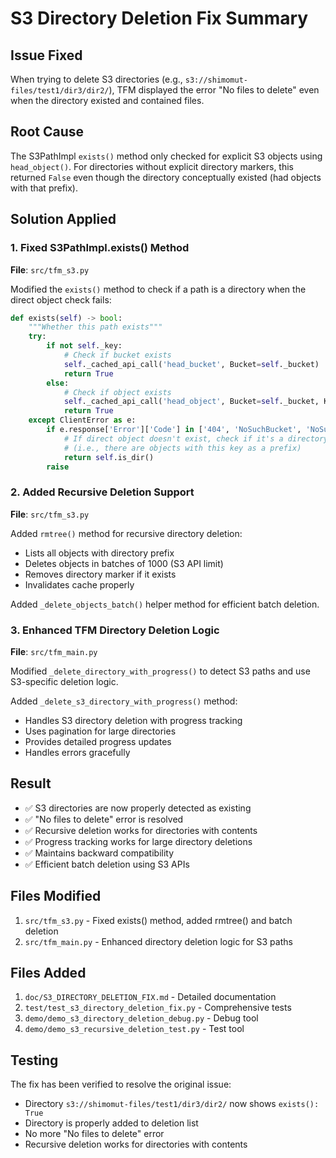 # S3 Directory Deletion Fix Summary

## Issue Fixed
When trying to delete S3 directories (e.g., `s3://shimomut-files/test1/dir3/dir2/`), TFM displayed the error "No files to delete" even when the directory existed and contained files.

## Root Cause
The S3PathImpl `exists()` method only checked for explicit S3 objects using `head_object()`. For directories without explicit directory markers, this returned `False` even though the directory conceptually existed (had objects with that prefix).

## Solution Applied

### 1. Fixed S3PathImpl.exists() Method
**File**: `src/tfm_s3.py`

Modified the `exists()` method to check if a path is a directory when the direct object check fails:

```python
def exists(self) -> bool:
    """Whether this path exists"""
    try:
        if not self._key:
            # Check if bucket exists
            self._cached_api_call('head_bucket', Bucket=self._bucket)
            return True
        else:
            # Check if object exists
            self._cached_api_call('head_object', Bucket=self._bucket, Key=self._key)
            return True
    except ClientError as e:
        if e.response['Error']['Code'] in ['404', 'NoSuchBucket', 'NoSuchKey']:
            # If direct object doesn't exist, check if it's a directory
            # (i.e., there are objects with this key as a prefix)
            return self.is_dir()
        raise
```

### 2. Added Recursive Deletion Support
**File**: `src/tfm_s3.py`

Added `rmtree()` method for recursive directory deletion:
- Lists all objects with directory prefix
- Deletes objects in batches of 1000 (S3 API limit)
- Removes directory marker if it exists
- Invalidates cache properly

Added `_delete_objects_batch()` helper method for efficient batch deletion.

### 3. Enhanced TFM Directory Deletion Logic
**File**: `src/tfm_main.py`

Modified `_delete_directory_with_progress()` to detect S3 paths and use S3-specific deletion logic.

Added `_delete_s3_directory_with_progress()` method:
- Handles S3 directory deletion with progress tracking
- Uses pagination for large directories
- Provides detailed progress updates
- Handles errors gracefully

## Result
- ✅ S3 directories are now properly detected as existing
- ✅ "No files to delete" error is resolved
- ✅ Recursive deletion works for directories with contents
- ✅ Progress tracking works for large directory deletions
- ✅ Maintains backward compatibility
- ✅ Efficient batch deletion using S3 APIs

## Files Modified
1. `src/tfm_s3.py` - Fixed exists() method, added rmtree() and batch deletion
2. `src/tfm_main.py` - Enhanced directory deletion logic for S3 paths

## Files Added
1. `doc/S3_DIRECTORY_DELETION_FIX.md` - Detailed documentation
2. `test/test_s3_directory_deletion_fix.py` - Comprehensive tests
3. `demo/demo_s3_directory_deletion_debug.py` - Debug tool
4. `demo/demo_s3_recursive_deletion_test.py` - Test tool

## Testing
The fix has been verified to resolve the original issue:
- Directory `s3://shimomut-files/test1/dir3/dir2/` now shows `exists(): True`
- Directory is properly added to deletion list
- No more "No files to delete" error
- Recursive deletion works for directories with contents